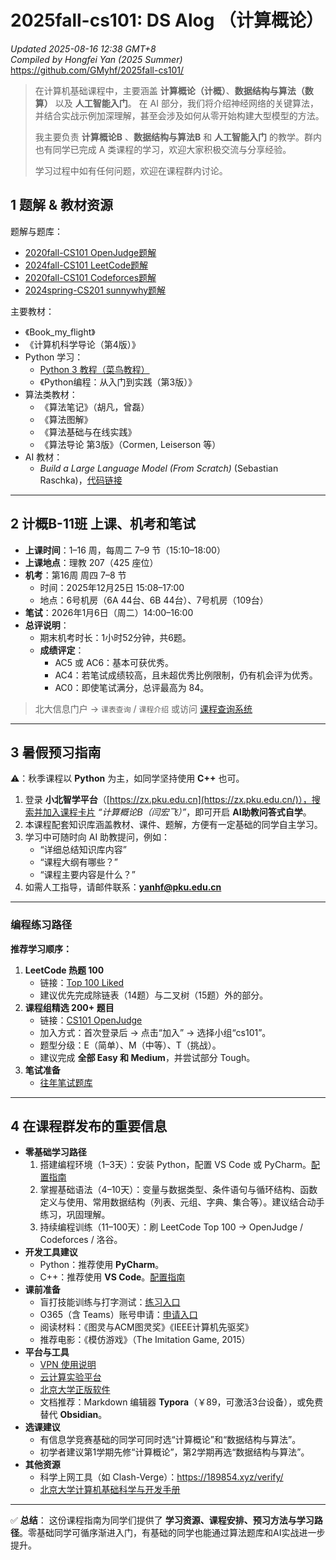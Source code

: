 # 2025fall-cs101: DS Alog （计算概论）

*Updated 2025-08-16 12:38 GMT+8*  
 *Compiled by Hongfei Yan (2025 Summer)*    
https://github.com/GMyhf/2025fall-cs101/



> 在计算机基础课程中，主要涵盖 **计算概论（计概）**、**数据结构与算法（数算）** 以及 **人工智能入门**。
>  在 AI 部分，我们将介绍神经网络的关键算法，并结合实战示例加深理解，甚至会涉及如何从零开始构建大型模型的方法。
>
> 我主要负责 **计算概论B** 、**数据结构与算法B** 和 **人工智能入门** 的教学。群内也有同学已完成 A 类课程的学习，欢迎大家积极交流与分享经验。
>
> 学习过程中如有任何问题，欢迎在课程群内讨论。




## 1 题解 & 教材资源

题解与题库：

- [2020fall-CS101 OpenJudge题解](https://github.com/GMyhf/2020fall-cs101/blob/main/2020fall_cs101.openjudge.cn_problems.md)
- [2024fall-CS101 LeetCode题解](https://github.com/GMyhf/2024fall-cs101/blob/main/2024fall_LeetCode_problems.md)
- [2020fall-CS101 Codeforces题解](https://github.com/GMyhf/2020fall-cs101/blob/main/2020fall_Codeforces_problems.md)
- [2024spring-CS201 sunnywhy题解](https://github.com/GMyhf/2024spring-cs201/blob/main/sunnywhy_problems.md)

主要教材：

- 《Book_my_flight》
- 《计算机科学导论（第4版）》
- Python 学习：
  - [Python 3 教程（菜鸟教程）](https://www.runoob.com/python3/python3-tutorial.html)
  - 《Python编程：从入门到实践（第3版）》
- 算法类教材：
  - 《算法笔记》（胡凡，曾磊）
  - 《算法图解》
  - 《算法基础与在线实践》
  - 《算法导论 第3版》（Cormen, Leiserson 等）
- AI 教材：
  - *Build a Large Language Model (From Scratch)* (Sebastian Raschka)，[代码链接](https://github.com/rasbt/LLMs-from-scratch)

------


## 2 计概B-11班 上课、机考和笔试

- **上课时间**：1–16 周，每周二 7–9 节（15:10–18:00）
- **上课地点**：理教 207（425 座位）
- **机考**：第16周 周四 7–8 节
  - 时间：2025年12月25日 15:08–17:00
  - 地点：6号机房（6A 44台、6B 44台）、7号机房（109台）
- **笔试**：2026年1月6日（周二）14:00–16:00
- **总评说明**：
  - 期末机考时长：1小时52分钟，共6题。
  - **成绩评定**：
    - AC5 或 AC6：基本可获优秀。
    - AC4：若笔试成绩较高，且未超优秀比例限制，仍有机会评为优秀。
    - AC0：即使笔试满分，总评最高为 84。

> 北大信息门户 → `课表查询` / `课程介绍`
>  或访问 [课程查询系统](https://dean.pku.edu.cn/service/web/courseSearch.php)

------

## 3 暑假预习指南

⚠️：秋季课程以 **Python** 为主，如同学坚持使用 **C++** 也可。

1. 登录 **小北智学平台**（[https://zx.pku.edu.cn](https://zx.pku.edu.cn/)），搜索并加入课程卡片 *“计算概论B（闫宏飞）”*，即可开启 **AI助教问答式自学**。
2. 本课程配套知识库涵盖教材、课件、题解，方便有一定基础的同学自主学习。
3. 学习中可随时向 AI 助教提问，例如：
   - “详细总结知识库内容”
   - “课程大纲有哪些？”
   - “课程主要内容是什么？”
4. 如需人工指导，请邮件联系：**[yanhf@pku.edu.cn](mailto:yanhf@pku.edu.cn)**

------

### 编程练习路径

**推荐学习顺序：**

1. **LeetCode 热题 100**
   - 链接：[Top 100 Liked](https://leetcode.cn/studyplan/top-100-liked/)
   - 建议优先完成除链表（14题）与二叉树（15题）外的部分。
2. **课程组精选 200+ 题目**
   - 链接：[CS101 OpenJudge](http://cs101.openjudge.cn/)
   - 加入方式：首次登录后 → 点击“加入” → 选择小组“cs101”。
   - 题型分级：E（简单）、M（中等）、T（挑战）。
   - 建议完成 **全部 Easy 和 Medium**，并尝试部分 Tough。
3. **笔试准备**
   - [往年笔试题库](https://github.com/GMyhf/2024fall-cs101/blob/main/written_exam/written_exam_20241210.md)

------

## 4 在课程群发布的重要信息

- **零基础学习路径**
  1. 搭建编程环境（1–3天）：安装 Python，配置 VS Code 或 PyCharm。[配置指南](https://github.com/GMyhf/2025fall-cs101/blob/main/Python_Development_Setup_Mac_Windows.md)
  2. 掌握基础语法（4–10天）：变量与数据类型、条件语句与循环结构、函数定义与使用、常用数据结构（列表、元组、字典、集合等）。建议结合动手练习，巩固理解。
  3. 持续编程训练（11–100天）：刷 LeetCode Top 100 → OpenJudge / Codeforces / 洛谷。
- **开发工具建议**
  - Python：推荐使用 **PyCharm**。
  - C++：推荐使用 **VS Code**。[配置指南](https://github.com/GMyhf/2025fall-cs101/blob/main/Writing_First_C%2B%2B_Program_in_VS-Code.md)
- **课前准备**
  - 盲打技能训练与打字测试：[练习入口](https://github.com/GMyhf/2025fall-cs101/blob/main/question1_before_class.md)
  - O365（含 Teams）账号申请：[申请入口](https://www.wjx.cn/vm/Y5XwfHD.aspx#)
  - 阅读材料：《图灵与ACM图灵奖》《IEEE计算机先驱奖》
  - 推荐电影：《模仿游戏》（The Imitation Game, 2015）
- **平台与工具**
  - [VPN 使用说明](https://its.pku.edu.cn/service_1_vpn_client.jsp)
  - [云计算实验平台](https://clab.pku.edu.cn/)
  - [北京大学正版软件](https://software.pku.edu.cn/index.html)
  - 文档推荐：Markdown 编辑器 **Typora**（￥89，可激活3台设备），或免费替代 **Obsidian**。
- **选课建议**
  - 有信息学竞赛基础的同学可同时选“计算概论”和“数据结构与算法”。
  - 初学者建议第1学期先修“计算概论”，第2学期再选“数据结构与算法”。
- **其他资源**
  - 科学上网工具（如 Clash-Verge）：https://189854.xyz/verify/
  - [北京大学计算机基础科学与开发手册](https://github.com/ZangXuanyi/getting-started-handout)

------

✅ **总结**：
 这份课程指南为同学们提供了 **学习资源、课程安排、预习方法与学习路径**。零基础同学可循序渐进入门，有基础的同学也能通过算法题库和AI实战进一步提升。

